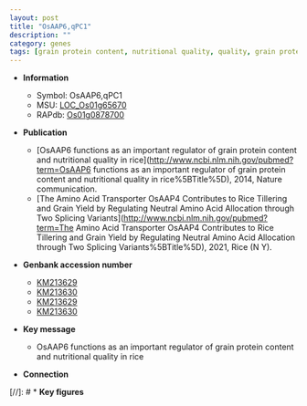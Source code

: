 ```yaml
---
layout: post
title: "OsAAP6,qPC1"
description: ""
category: genes
tags: [grain protein content, nutritional quality, quality, grain protein, grain, amino acid transporter, root, glutelin, prolamin, globulin, albumin, starch]
---
```


* **Information**  
    + Symbol: OsAAP6,qPC1  
    + MSU: [LOC_Os01g65670](http://rice.uga.edu/cgi-bin/ORF_infopage.cgi?orf=LOC_Os01g65670)  
    + RAPdb: [Os01g0878700](http://rapdb.dna.affrc.go.jp/viewer/gbrowse_details/irgsp1?name=Os01g0878700)  

* **Publication**  
    + [OsAAP6 functions as an important regulator of grain protein content and nutritional quality in rice](http://www.ncbi.nlm.nih.gov/pubmed?term=OsAAP6 functions as an important regulator of grain protein content and nutritional quality in rice%5BTitle%5D), 2014, Nature communication.
    + [The Amino Acid Transporter OsAAP4 Contributes to Rice Tillering and Grain Yield by Regulating Neutral Amino Acid Allocation through Two Splicing Variants](http://www.ncbi.nlm.nih.gov/pubmed?term=The Amino Acid Transporter OsAAP4 Contributes to Rice Tillering and Grain Yield by Regulating Neutral Amino Acid Allocation through Two Splicing Variants%5BTitle%5D), 2021, Rice (N Y).

* **Genbank accession number**  
    + [KM213629](http://www.ncbi.nlm.nih.gov/nuccore/KM213629)
    + [KM213630](http://www.ncbi.nlm.nih.gov/nuccore/KM213630)
    + [KM213629](http://www.ncbi.nlm.nih.gov/nuccore/KM213629)
    + [KM213630](http://www.ncbi.nlm.nih.gov/nuccore/KM213630)

* **Key message**  
    + OsAAP6 functions as an important regulator of grain protein content and nutritional quality in rice

* **Connection**  

[//]: # * **Key figures**  


